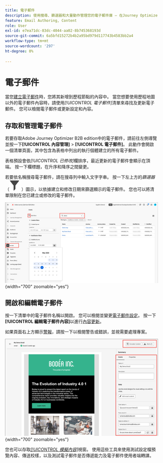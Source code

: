 ```yaml
---
title: 電子郵件
description: 使用搜尋、篩選器和大量動作管理您的電子郵件庫 — 在Journey Optimizer B2B edition中編輯內容、設定，以及在歷程外部測試電子郵件。
feature: Email Authoring, Content
role: User
exl-id: e7ea71dc-83dc-4044-aa02-8b745368193d
source-git-commit: 6a5bfd15272b4b2a95bd979d117743b4583bb2a4
workflow-type: tm+mt
source-wordcount: '297'
ht-degree: 0%

---
```


# 電子郵件

當您[建立電子郵件](./add-email.md)時，您將其新增到歷程節點的內容中。 當您想要使用歷程地圖以外的電子郵件內容時，請使用&#x200B;_[!UICONTROL 電子郵件]_&#x200B;清單來尋找及更新電子郵件。 您可以檢閱電子郵件或更新設定和內容。

## 存取和管理電子郵件

若要存取Adobe Journey Optimizer B2B edition中的電子郵件，請前往左側導覽並按一下&#x200B;**[!UICONTROL 內容管理]** > **[!UICONTROL 電子郵件]**。 此動作會開啟一個清單頁面，其中包含為表格中列出的執行個體建立的所有電子郵件。

表格預設會依&#x200B;_[!UICONTROL 已修改]_&#x200B;欄排序，最近更新的電子郵件會顯示在頂端。 按一下欄標題，在升序和降序之間變更。

若要依名稱搜尋電子郵件，請在搜尋列中輸入文字字串。 按一下左上方的&#x200B;_篩選器_ （![篩選器圖示](../assets/do-not-localize/icon-filter.svg) ）圖示，以依據建立和修改日期來篩選顯示的電子郵件。 您也可以將清單限制在您已建立或修改的電子郵件。

![存取電子郵件範本庫，並依名稱和日期篩選](./assets/emails-list-filtered.png){width="700" zoomable="yes"}

## 開啟和編輯電子郵件

按一下清單中的電子郵件名稱以開啟。 您可以檢閱並變更[電子郵件設定](./add-email.md#define-the-email-settings)。 按一下&#x200B;**[!UICONTROL 編輯電子郵件內容]**&#x200B;以進行[內容更新](./email-authoring.md)。

如果頁面右上方顯示[警報](./add-email.md#check-alerts)，請按一下以檢閱警告或錯誤，並視需要處理專案。

![開啟電子郵件以進行更新](./assets/email-open-update.png){width="700" zoomable="yes"}

您也可以存取[_[!UICONTROL 模擬內容]_](./email-simulate-content.md)視窗。 使用這些工具來使用測試設定檔預覽內容、傳送校樣，以及測試電子郵件是否傳遞能力及電子郵件使用者端轉譯。

